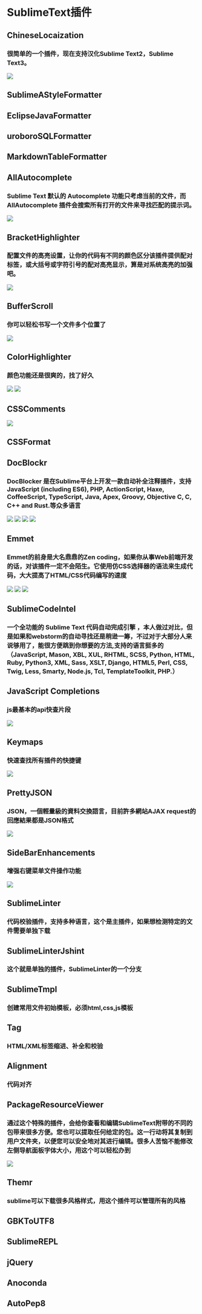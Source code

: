 # SublimeText插件


## ChineseLocaization
### 很简单的一个插件，现在支持汉化Sublime Text2，Sublime Text3。
![](https://i.rexdf.org/images/sublime_chinese.gif)

## SublimeAStyleFormatter

## EclipseJavaFormatter

## uroboroSQLFormatter

## MarkdownTableFormatter


## AllAutocomplete
### Sublime Text 默认的 Autocomplete 功能只考虑当前的文件，而 AllAutocomplete 插件会搜索所有打开的文件来寻找匹配的提示词。
![](https://images2015.cnblogs.com/blog/296669/201512/296669-20151211152259777-487066262.jpg)

## BracketHighlighter
### 配置文件的高亮设置，让你的代码有不同的颜色区分该插件提供配对标签，或大括号或字符引号的配对高亮显示，算是对系统高亮的加强吧。
![](https://images2015.cnblogs.com/blog/296669/201512/296669-20151211152539199-1823010647.png)

## BufferScroll
### 你可以轻松书写一个文件多个位置了
![](https://images2015.cnblogs.com/blog/296669/201512/296669-20151211152233699-1065227434.png)

## ColorHighlighter
### 颜色功能还是很爽的，找了好久
![](https://images2015.cnblogs.com/blog/296669/201512/296669-20151211153521699-315615562.gif)
![](https://images2015.cnblogs.com/blog/296669/201512/296669-20151211153539808-2031818977.gif)

## CSSComments
![](https://images2015.cnblogs.com/blog/296669/201512/296669-20151211153759808-1673568045.gif)

## CSSFormat

## DocBlockr
### DocBlocker 是在Sublime平台上开发一款自动补全注释插件，支持JavaScript (including ES6), PHP, ActionScript, Haxe, CoffeeScript, TypeScript, Java, Apex, Groovy, Objective C, C, C++ and Rust.等众多语言
![](https://images2015.cnblogs.com/blog/296669/201512/296669-20151211154620433-609167145.gif)
![](https://images2015.cnblogs.com/blog/296669/201512/296669-20151211154628668-114035903.gif)
![](https://images2015.cnblogs.com/blog/296669/201512/296669-20151211154635730-209856900.gif)
![](https://images2015.cnblogs.com/blog/296669/201512/296669-20151211154644902-215345868.gif)

## Emmet
### Emmet的前身是大名鼎鼎的Zen coding，如果你从事Web前端开发的话，对该插件一定不会陌生。它使用仿CSS选择器的语法来生成代码，大大提高了HTML/CSS代码编写的速度
![](https://images2015.cnblogs.com/blog/296669/201512/296669-20151211160050168-1380718246.jpg)
![](https://images2015.cnblogs.com/blog/296669/201512/296669-20151211160056058-910768364.gif)
![](https://images2015.cnblogs.com/blog/296669/201512/296669-20151211160108058-1510778042.gif)

## SublimeCodeIntel
### 一个全功能的 Sublime Text 代码自动完成引擎 ，本人做过对比，但是如果和webstorm的自动寻找还是稍逊一筹，不过对于大部分人来说够用了，能很方便跳到你想要的方法,支持的语言挺多的（JavaScript, Mason, XBL, XUL, RHTML, SCSS, Python, HTML, Ruby, Python3, XML, Sass, XSLT, Django, HTML5, Perl, CSS, Twig, Less, Smarty, Node.js, Tcl, TemplateToolkit, PHP.）

## JavaScript Completions
### js最基本的api快查片段
![](https://images2015.cnblogs.com/blog/296669/201512/296669-20151211160530933-1180301023.gif)

## Keymaps
### 快速查找所有插件的快捷键
![](https://images2015.cnblogs.com/blog/296669/201512/296669-20151211160734324-1356850521.gif)

## PrettyJSON
### JSON，一個輕量級的資料交換語言，目前許多網站AJAX request的回應結果都是JSON格式
![](https://images2015.cnblogs.com/blog/296669/201512/296669-20151211161353074-871967329.gif)

## SideBarEnhancements
### 增强右键菜单文件操作功能
![](https://images2015.cnblogs.com/blog/296669/201512/296669-20151211161607215-1211785407.png)

## SublimeLinter
### 代码校验插件，支持多种语言，这个是主插件，如果想检测特定的文件需要单独下载

## SublimeLinterJshint
### 这个就是单独的插件，SublimeLinter的一个分支

## SublimeTmpl
### 创建常用文件初始模板，必须html,css,js模板

## Tag
### HTML/XML标签缩进、补全和校验

## Alignment
### 代码对齐

## PackageResourceViewer
### 通过这个特殊的插件，会给你查看和编辑SublimeText附带的不同的包带来很多方便。您也可以提取任何给定的包。这一行动将其复制到用户文件夹，以便您可以安全地对其进行编辑。很多人苦恼不能修改左侧导航面板字体大小，用这个可以轻松办到
![](https://images2015.cnblogs.com/blog/296669/201512/296669-20151211164025918-759767123.gif)

## Themr
### sublime可以下载很多风格样式，用这个插件可以管理所有的风格

## GBKToUTF8

## SublimeREPL

## jQuery

## Anoconda

## AutoPep8
